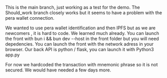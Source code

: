 This is the main branch, just working as a test for the demo.
The Should_work branch closely works but it seems to have a problem with the pera wallet connection.

We wanted to use pera wallet identification and then IPFS but as we are newcomers , it is hard to code. We learned much already.
You can launch the front with bun i && bun dev --host in the front folder but you will need depedencies. You can launch the front with the network adress in your browser.
Our back API is python / flask, you can launch it with Python3 app.py

For now we hardcoded the transaction with mnemonic phrase so it is not secured. We would have needed a few days more.
